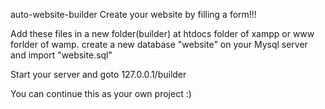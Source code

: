 auto-website-builder
Create your website by filling a form!!!

Add these files in a new folder(builder) at htdocs folder of xampp or www forlder of wamp.
create a new database "website" on your Mysql server and import "website.sql"

Start your server and goto 127.0.0.1/builder

You can continue this as your own project :)
